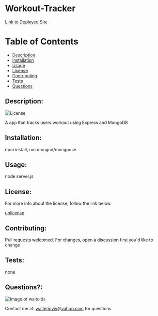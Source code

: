 # Workout-Tracker
[Link to Deployed Site](https://workout-tracker-walter.herokuapp.com/)
# Table of Contents
- [Description](#description)
- [Installation](#installation)
- [Usage](#usage)
- [License](#license)
- [Contributing](#contributing)
- [Tests](#tests)
- [Questions](#questions)

## Description:
![License](https://img.shields.io/badge/License-unlicense-brightgreen.svg)

A app that tracks users workout using Express and  MongoDB

## Installation:
npm install, run mongod/mongoose

## Usage:
node server.js

## License:

For more info about the license, follow the link below.

[unlicense](https://opensource.org/licenses/unlicense)

## Contributing:
Pull requests welcomed. For changes, open a discussion first you'd like to change

## Tests:
none

## Questions?:

![Image of waltoids](https://avatars.githubusercontent.com/waltoids)

Contact me at: walterjoyiv@yahoo.com for questions.

